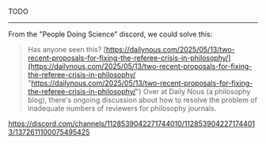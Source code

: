 TODO



---

From the "People Doing Science" discord, we could solve this:

> Has anyone seen this? [https://dailynous.com/2025/05/13/two-recent-proposals-for-fixing-the-referee-crisis-in-philosophy/](https://dailynous.com/2025/05/13/two-recent-proposals-for-fixing-the-referee-crisis-in-philosophy/ "https://dailynous.com/2025/05/13/two-recent-proposals-for-fixing-the-referee-crisis-in-philosophy/") Over at Daily Nous (a philosophy blog), there's ongoing discussion about how to resolve the problem of inadequate numbers of reviewers for philosophy journals.

https://discord.com/channels/1128539042271744010/1128539042271744013/1372611100075495425